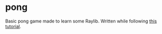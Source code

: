 # pong

Basic pong game made to learn some Raylib. Written while following
[this tutorial](https://www.youtube.com/watch?v=VLJlTaFvHo4).
